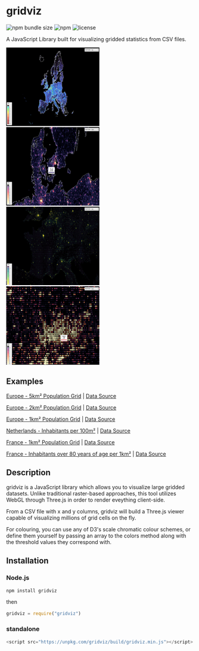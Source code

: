 <meta name="google-site-verification" content="CF-f4tTHtmjHmKOBZXcJHfeioXOJnGPmnVvxFzKGMlA" />

# gridviz
![npm bundle size](https://img.shields.io/bundlephobia/minzip/gridviz)
![npm](https://img.shields.io/npm/v/gridviz)
![license](https://img.shields.io/badge/license-EUPL-success)

A JavaScript Library built for visualizing gridded statistics from CSV files. 

<div>
  <img src="assets/images/previews/preview6.png" alt="preview" width="49.7%" height="210px"/>
<img src="assets/images/previews/preview5.png" alt="preview" width="49.7%" height="210px"/>
<img src="assets/images/previews/preview2.png" alt="preview" width="49.7%" height="210px"/>
<img src="assets/images/previews/preview4.png" alt="preview" width="49.7%" height="210px"/>

</div>

## Examples

[Europe - 5km² Population Grid](https://eurostat.github.io/gridviz/examples/europe/5km/index.html) | [Data Source](https://ec.europa.eu/eurostat/web/gisco) 

[Europe - 2km² Population Grid](https://eurostat.github.io/gridviz/examples/europe/2km/index.html) | [Data Source](https://ec.europa.eu/eurostat/web/gisco)  

[Europe - 1km² Population Grid](https://eurostat.github.io/gridviz/examples/europe/1km/index.html) | [Data Source](https://ec.europa.eu/eurostat/web/gisco)  

[Netherlands - Inhabitants per 100m²](https://eurostat.github.io/gridviz/examples/netherlands/index.html) | [Data Source](https://www.cbs.nl/nl-nl/dossier/nederland-regionaal/geografische-data/kaart-van-100-meter-bij-100-meter-met-statistieken)  

[France - 1km² Population Grid](https://eurostat.github.io/gridviz/examples/france/index.html) | [Data Source](https://insee.fr/fr/statistiques/4176290?sommaire=4176305)  

[France - Inhabitants over 80 years of age per 1km²](https://eurostat.github.io/gridviz/examples/france/population-over-80.html) | [Data Source](https://insee.fr/fr/statistiques/4176290?sommaire=4176305)   

## Description

gridviz is a JavaScript library which allows you to visualize large gridded datasets. Unlike traditional raster-based approaches, this tool utilizes WebGL through Three.js in order to render eveything client-side.

From a CSV file with x and y columns, gridviz will build a Three.js viewer capable of visualizing millions of grid cells on the fly.

For colouring, you can use any of D3's scale chromatic colour schemes, or define them yourself by passing an array to the colors method along with the threshold values they correspond with.

## Installation

### Node.js

```Shell
npm install gridviz
```

then 
```javascript
gridviz = require("gridviz")
```

### standalone

```javascript
<script src="https://unpkg.com/gridviz/build/gridviz.min.js"></script>
```

